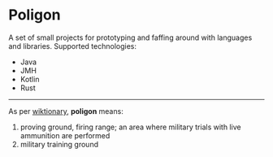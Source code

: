 # Poligon

A set of small projects for prototyping and faffing around with languages and libraries. Supported technologies:

- Java
- JMH
- Kotlin
- Rust

---

As per [wiktionary](https://en.wiktionary.org/wiki/poligon#Polish), **poligon** means:

1. proving ground, firing range; an area where military trials with live ammunition are performed
2. military training ground 
